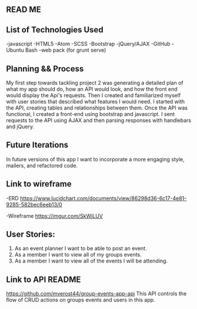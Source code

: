 ## READ ME
## List of Technologies Used
-javascript -HTML5 -Atom -SCSS -Bootstrap -jQuery/AJAX -GitHub -Ubuntu Bash -web pack (for grunt serve)

## Planning && Process
My first step towards tackling project 2 was generating a detailed plan of what my app should do, how an API would look, and how the front end would display the Api's requests.  Then I created and familiarized myself with user stories that described what features I would need. I started with the API, creating tables and relationships between them.  Once the API was functional, I created a front-end using bootstrap and javascript.  I sent requests to the API using AJAX and then parsing responses with handlebars and jQuery.

## Future Iterations
In future versions of this app I want to incorporate a more engaging style, mailers, and refactored code.

## Link to wireframe
 -ERD https://www.lucidchart.com/documents/view/86298d36-6c17-4e81-9285-582bec6eeb13/0

 -Wireframe https://imgur.com/SkWjLUV

## User Stories:
1. As an event planner I want to be able to post an event.
2. As a member I want to view all of my groups events.
3. As a member I want to view all of the events I will be attending.

## Link to API README
https://github.com/mverost44/group-events-app-api
This API controls the flow of CRUD actions on groups events and users in this app.
